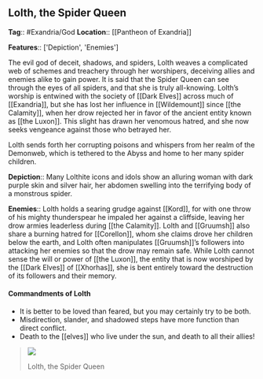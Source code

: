 ## Lolth, the Spider Queen
**Tag**:: #Exandria/God
**Location**:: [[Pantheon of Exandria]]

**Features**:: ['Depiction', 'Enemies']

The evil god of deceit, shadows, and spiders, Lolth weaves a complicated web of schemes and treachery through her worshipers, deceiving allies and enemies alike to gain power. It is said that the Spider Queen can see through the eyes of all spiders, and that she is truly all-knowing. Lolth’s worship is entwined with the society of [[Dark Elves]] across much of [[Exandria]], but she has lost her influence in [[Wildemount]] since [[the Calamity]], when her drow rejected her in favor of the ancient entity known as [[the Luxon]]. This slight has drawn her venomous hatred, and she now seeks vengeance against those who betrayed her.

Lolth sends forth her corrupting poisons and whispers from her realm of the Demonweb, which is tethered to the Abyss and home to her many spider children.

**Depiction**:: Many Lolthite icons and idols show an alluring woman with dark purple skin and silver hair, her abdomen swelling into the terrifying body of a monstrous spider.

**Enemies**:: Lolth holds a searing grudge against [[Kord]], for with one throw of his mighty thunderspear he impaled her against a cliffside, leaving her drow armies leaderless during [[the Calamity]]. Lolth and [[Gruumsh]] also share a burning hatred for [[Corellon]], whom she claims drove her children below the earth, and Lolth often manipulates [[Gruumsh]]’s followers into attacking her enemies so that the drow may remain safe. While Lolth cannot sense the will or power of [[the Luxon]], the entity that is now worshiped by the [[Dark Elves]] of [[Xhorhas]], she is bent entirely toward the destruction of its followers and their memory.

#### Commandments of Lolth

-   It is better to be loved than feared, but you may certainly try to be both.
-   Misdirection, slander, and shadowed steps have more function than direct conflict.
-   Death to the [[elves]] who live under the sun, and death to all their allies!

> [![](https://media.dndbeyond.com/compendium-images/egtw/yDOyqyOocErRgYJK/01-20.png)](https://media.dndbeyond.com/compendium-images/egtw/yDOyqyOocErRgYJK/01-20.png)
> 
> Lolth, the Spider Queen